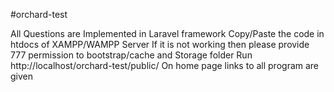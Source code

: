 #orchard-test

All Questions are Implemented in Laravel framework 
Copy/Paste the code in htdocs of XAMPP/WAMPP Server 
If it is not working then please provide 777 permission to bootstrap/cache and Storage folder 
Run http://localhost/orchard-test/public/ On home page links to all program are given
